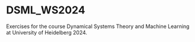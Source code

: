 # DSML_WS2024

Exercises for the course Dynamical Systems Theory and Machine Learning at University of Heidelberg 2024.
